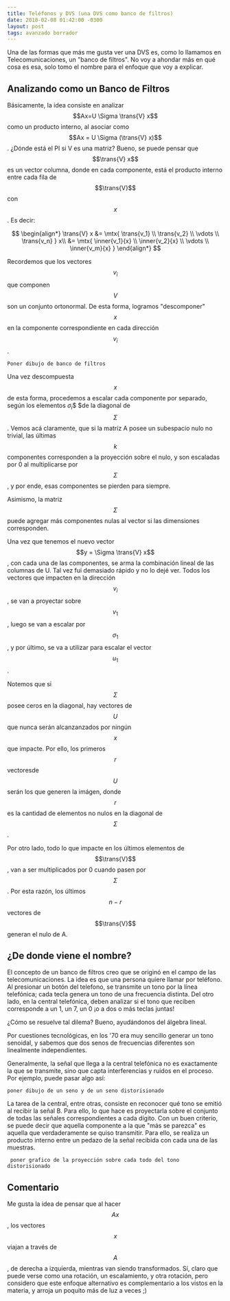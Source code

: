 ```yaml
---
title: Teléfonos y DVS (una DVS como banco de filtros)
date: 2018-02-08 01:42:00 -0300
layout: post
tags: avanzado borrador
---
```


Una de las formas que más me gusta ver una DVS es, como lo llamamos en Telecomunicaciones, un "banco de filtros". No voy a ahondar más en qué cosa es esa, solo tomo el nombre para el enfoque que voy a explicar.

## Analizando como un Banco de Filtros
Básicamente, la idea consiste en analizar $$Ax=U \Sigma \trans{V} x$$ como un producto interno, al asociar como $$Ax = U \Sigma (\trans{V} x)$$. ¿Dónde está el PI si V es una matriz? Bueno, se puede pensar que $$\trans{V} x$$ es un vector columna, donde en cada componente, está el producto interno entre cada fila de $$\trans{V}$$ con $$x$$. Es decir:

$$
\begin{align*}
\trans{V} x &= \mtx{ \trans{v_1} \\ \trans{v_2} \\ \vdots \\ \trans{v_n} } x\\
            &= \mtx{ \inner{v_1}{x} \\ \inner{v_2}{x} \\ \vdots \\ \inner{v_m}{x} }
\end{align*}
$$

Recordemos que los vectores $$v_i$$ que componen $$V$$ son un conjunto ortonormal. De esta forma, logramos "descomponer" $$x$$ en la componente correspondiente en cada dirección $$v_i$$.

```Poner dibujo de banco de filtros```

Una vez descompuesta $$x$$ de esta forma, procedemos a escalar cada componente por separado, según los elementos $\sigma_i$$ $de la diagonal de $$\Sigma$$. Vemos acá claramente, que si la matríz A posee un subespacio nulo no trivial, las últimas $$k$$ componentes corresponden a la proyección sobre el nulo, y son escaladas por 0 al multiplicarse por $$\Sigma$$, y por ende, esas componentes se pierden para siempre.

Asimismo, la matriz $$\Sigma$$ puede agregar más componentes nulas al vector si las dimensiones corresponden.

Una vez que tenemos el nuevo vector $$y = \Sigma \trans{V} x$$, con cada una de las componentes, se arma la combinación lineal de las columnas de U.
Tal vez fui demasiado rápido y no lo dejé ver.
Todos los vectores que impacten en la dirección $$v_i$$, se van a proyectar sobre $$v_1$$, luego se van a escalar por $$\sigma_1$$, y por último, se va a utilizar para escalar el vector $$u_1$$.

Notemos que si $$\Sigma$$ posee ceros en la diagonal, hay vectores de $$U$$ que nunca serán alcanzanzados por ningún $$x$$ que impacte. Por ello, los primeros $$r$$ vectoresde $$U$$ serán los que generen la imágen, donde $$r$$ es la cantidad de elementos no nulos en la diagonal de $$\Sigma$$.

Por otro lado, todo lo que impacte en los últimos elementos de $$\trans{V}$$, van a ser multiplicados por 0 cuando pasen por $$\Sigma$$. Por esta razón, los últimos $$n-r$$ vectores de $$\trans{V}$$ generan el nulo de A.

## ¿De donde viene el nombre?
El concepto de un banco de filtros creo que se originó en el campo de las telecomunicaciones. La idea es que una persona quiere llamar por teléfono. Al presionar un botón del telefono, se transmite un tono por la línea telefónica; cada tecla genera un tono de una frecuencia distinta. Del otro lado, en la central telefónica, deben analizar si el tono que reciben corresponde a un 1, un 7, un 0 ¡o a dos o más teclas juntas!

¿Cómo se resuelve tal dilema? Bueno, ayudándonos del álgebra lineal.

Por cuestiones tecnológicas, en los '70 era muy sencillo generar un tono senoidal, y sabemos que dos senos de frecuencias diferentes son linealmente independientes.

Generalmente, la señal que llega a la central telefónica no es exactamente la que se transmite, sino que capta interferencias y ruidos en el proceso. Por ejemplo, puede pasar algo así:

```poner dibujo de un seno y de un seno distorisionado```

La tarea de la central, entre otras, consiste en reconocer qué tono se emitió al recibir la señal B. Para ello, lo que hace es proyectarla sobre el conjunto de todas las señales correspondientes a cada dígito. Con un buen criterio, se puede decir que aquella componente a la que "más se parezca" es aquella que verdaderamente se quiso transmitir. Para ello, se realiza un producto interno entre un pedazo de la señal recibida con cada una de las muestras.

``` poner grafico de la proyección sobre cada todo del tono distorisionado```





## Comentario
Me gusta la idea de pensar que al hacer $$Ax$$, los vectores $$x$$ viajan a través de $$A$$, de derecha a izquierda, mientras van siendo transformados.
Sí, claro que puede verse como una rotación, un escalamiento, y otra rotación, pero considero que este enfoque alternativo es complementario a los vistos en la materia, y arroja un poquito más de luz a veces ;)



